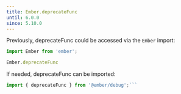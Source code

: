 ```yaml
---
title: Ember.deprecateFunc
until: 6.0.0
since: 5.10.0
---
```



Previously, deprecateFunc could be accessed via the `Ember` import:
```js
import Ember from 'ember';

Ember.deprecateFunc

```

 If needed, deprecateFunc can be imported:
```js
import { deprecateFunc } from '@ember/debug';```
